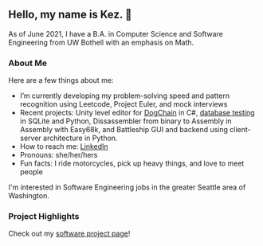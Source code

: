 ## Hello, my name is Kez. 👋
As of June 2021, I have a B.A. in Computer Science and Software Engineering from UW Bothell with an emphasis on Math. 

### About Me
Here are a few things about me:
-  I’m currently developing my problem-solving speed and pattern recognition using Leetcode, Project Euler, and mock interviews
-  Recent projects: Unity level editor for [DogChain](https://maykeziah.github.io/DogChainOfficial/) in C#, [database testing](https://maykeziah.github.io/Projects/Software/sqliteTestClient.html) in SQLite and Python, Dissassembler from binary to Assembly in Assembly with Easy68k, and Battleship GUI and backend using client-server architecture in Python.
-  How to reach me: [LinkedIn](www.linkedin.com/in/keziahmay/)
-  Pronouns: she/her/hers
-  Fun facts: I ride motorcycles, pick up heavy things, and love to meet people

I'm interested in Software Engineering jobs in the greater Seattle area of Washington. 

### Project Highlights
Check out my [software project page](https://maykeziah.github.io/Projects/Software/projects.html)!
